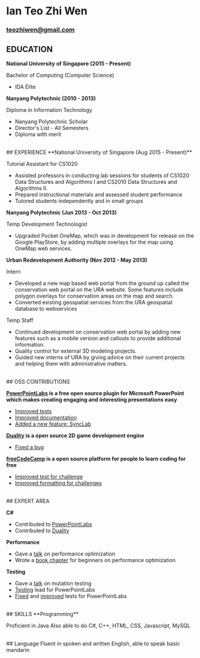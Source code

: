 # Ian Teo Zhi Wen
### teozhiwen@gmail.com

## EDUCATION
**National University of Singapore (2015 - Present)**

Bachelor of Computing (Computer Science)

* IDA Elite

**Nanyang Polytechnic (2010 - 2013)**

Diploma in Information Technology

* Nanyang Polytechnic Scholar
* Director's List - All Semesters
* Diploma with merit

<br>
## EXPERIENCE
**National University of Singapore (Aug 2015 - Present)**

Tutorial Assistant for CS1020

* Assisted professors in conducting lab sessions for students of CS1020 Data Structures and Algorithms I and CS2010 Data Structures and Algorithms II.
* Prepared instructional materials and assessed student performance
* Tutored students independently and in small groups

**Nanyang Polytechnic (Jun 2013 - Oct 2013)**

Temp Development Technologist

* Upgraded Pocket OneMap, which was in development for release on the Google PlayStore, by adding multiple overlays for the map using OneMap web services.

**Urban Redevelopment Authority (Nov 2012 - May 2013)**

Intern

* Developed a new map based web portal from the ground up called the conservation web portal on the URA website. Some features include polygon overlays for conservation areas on the map and search.
* Converted existing geospatial services from the URA geospatial database to webservices

Temp Staff

* Continued development on conservation web portal by adding new features such as a mobile version and callouts to provide additional information.
* Quality control for external 3D modeling projects.
* Guided new interns of URA by giving advice on their current projects and helping them with administrative matters.

<br>
## OSS CONTRIBUTIONS

**[PowerPointLabs](https://github.com/PowerPointLabs/PowerPointLabs) is a free open source plugin for Microsoft PowerPoint which makes creating engaging and interesting presentations easy**

* [Improved tests](https://github.com/PowerPointLabs/PowerPointLabs/pulls?utf8=%E2%9C%93&q=is%3Apr%20is%3Aclosed%20author%3AIanTeo%20FT)
* [Improved documentation](https://github.com/PowerPointLabs/PowerPointLabs-Website/pulls?q=is%3Apr+is%3Aclosed+author%3AIanTeo)
* [Added a new feature: SyncLab](https://github.com/PowerPointLabs/PowerPointLabs/pulls?q=is%3Apr+is%3Aclosed+sync+author%3AIanTeo)

**[Duality](https://github.com/AdamsLair/duality) is a open source 2D game development engine**

* [Fixed a bug](https://github.com/AdamsLair/duality/pull/481)

**[freeCodeCamp](https://github.com/freeCodeCamp/freeCodeCamp) is a open source platform for people to learn coding for free**

* [Improved test for challenge](https://github.com/freeCodeCamp/freeCodeCamp/pull/13572)
* [Improved formatting for challenges](https://github.com/freeCodeCamp/freeCodeCamp/pull/13559)

<br>
## EXPERT AREA

**C#**

* Contributed to [PowerPointLabs](https://github.com/PowerPointLabs/PowerPointLabs)
* Contributed to [Duality](https://github.com/AdamsLair/duality)

**Performance**

* Gave a [talk](https://github.com/nus-oss/lightningtalks/issues/7) on performance optimization
* Wrote a [book chapter](https://github.com/se-edu/learningresources/pull/14) for beginners on performance optimization

**Testing**

* Gave a [talk](https://github.com/nus-oss/lightningtalks/issues/36) on mutation testing
* [Testing](https://github.com/PowerPointLabs/PowerPointLabs/blob/master/README.md) lead for PowerPointLabs
* [Fixed](https://github.com/PowerPointLabs/PowerPointLabs/issues/1127) and [improved](https://github.com/PowerPointLabs/PowerPointLabs/pull/1091) tests for PowerPointLabs

<br>
## SKILLS
**Programming**

Proficient in Java
Also able to do C#, C++, HTML, CSS, Javascript, MySQL

<br>
## Language
Fluent in spoken and written English, able to speak basic mandarin
